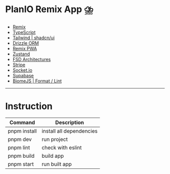 # PlanIO Remix App ⛈️

- [Remix](https://remix.run/)
- [TypeScript](https://www.typescriptlang.org/)
- [Tailwind | shadcn/ui](https://ui.shadcn.com/)
- [Drizzle ORM](https://orm.drizzle.team/)
- [Remix PWA](https://remix-pwa.run/)
- [Zustand](https://docs.pmnd.rs/zustand/getting-started/introduction)
- [FSD Architectures](https://feature-sliced.design/docs/get-started/overview)
- [Stripe](https://stripe.com/)
- [Socket.io](https://socket.io/)
- [Supabase](https://supabase.com/)
- [BiomeJS | Format / Lint](https://biomejs.dev/)

---

# Instruction

| Command      | Description              |
| ------------ | ------------------------ |
| pnpm install | install all dependencies |
| pnpm dev     | run project              |
| pnpm lint    | check with eslint        |
| pnpm build   | build app                |
| pnpm start   | run built app            |
